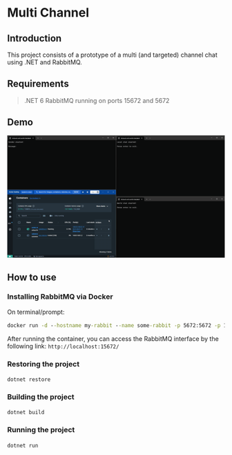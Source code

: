 # Multi Channel

## Introduction
This project consists of a prototype of a multi (and targeted) channel chat using .NET and RabbitMQ.

## Requirements
> .NET 6
> RabbitMQ running on ports 15672 and 5672

## Demo
![demo](/media/demo.gif)

## How to use

### Installing RabbitMQ via Docker
On terminal/prompt:
```cmd
docker run -d --hostname my-rabbit --name some-rabbit -p 5672:5672 -p 15672:15672 -e RABBITMQ_DEFAULT_USER=user -e RABBITMQ_DEFAULT_PASS=Pass@123 rabbitmq:3-management
```

After running the container, you can access the RabbitMQ interface by the following link: `http://localhost:15672/`

### Restoring the project
`dotnet restore`

### Building the project
`dotnet build`

### Running the project
`dotnet run`
